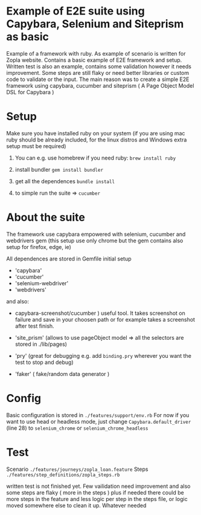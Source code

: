 # Example of E2E suite using Capybara, Selenium and Siteprism as basic

Example of a framework with ruby. As example of scenario is written for Zopla website. Contains a basic example of E2E framework and setup. Written test is also an example, contains some validation however it needs improvement. Some steps are still flaky or need better libraries or custom code to validate or the input. The main reason was to create a simple E2E framework using capybara, cucumber and siteprism ( A Page Object Model DSL for Capybara )

# Setup
Make sure you have installed ruby on your system (if you are using mac ruby should be already included, for the linux distros and Windows extra setup must be required)
1. You can e.g. use homebrew if you need ruby: `brew install ruby`
2. install bundler `gem install bundler`
3. get all the dependences `bundle install`

4. to simple run the suite => `cucumber`

# About the suite
The framework use capybara empowered with selenium, cucumber and webdrivers gem (this setup use only chrome but the gem contains also setup for firefox, edge, ie)

All dependences are stored in Gemfile
initial setup
- 'capybara'
- 'cucumber'
- 'selenium-webdriver'
- 'webdrivers'

and also:

- capybara-screenshot/cucumber ) useful tool. It takes screenshot on failure and save in your choosen path or for example takes a screenshot after test finish. 

- 'site_prism' (allows to use pageObject model => all the selectors are stored in ./lib/pages)

- 'pry' (great for debugging e.g. add `binding.pry` wherever you want the test to stop and debug)

- 'faker' ( fake/random data generator )

# Config
Basic configuration is stored in `./features/support/env.rb`
For now if you want to use head or headless mode, just change `Capybara.default_driver` (line 28) to `selenium_chrome` or `selenium_chrome_headless`

# Test
Scenario `./features/journeys/zopla_loan.feature`
Steps    `./features/step_definitions/zopla_steps.rb`

written test is not finished yet. Few vailidation need improvement and also some steps are flaky ( more in the steps ) plus if needed there could be more steps in the feature and less logic per step in the steps file, or logic moved somewhere else to clean it up. Whatever needed 

